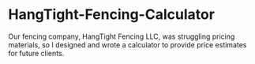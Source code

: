 # HangTight-Fencing-Calculator
Our fencing company, HangTight Fencing LLC, was struggling pricing materials, so I designed and wrote a calculator to provide price estimates for future clients.
